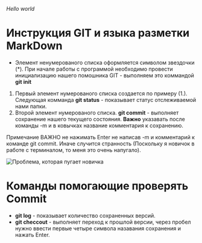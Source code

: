 *Hello world*

# **Инструкция GIT и языка разметки MarkDown**
* Элемент ненумерованого списка оформляется символом звездочки (*). При начале работы с программой необходимо провести инициализацию нашего помошника GIT - выполняем это коммандой **git init**
1. Первый элемент нумерованого списка создается по примеру (1.). Следующая комманда **git status** - показывает статус отслеживаемой нами папки.
2. Второй элемент нумерованого списка. **git commit** - выполняет сохранение нашего текущего состояния. __**Важно**__ указавать после команды -m и в ковычках название комментария к сохранению.


Примечание ВАЖНО не нажимать Enter не написав -m и комментарий к команде git commit. Иначе случится странность (Поскольку я новичок в работе с терминалом, то меня это очень напугало).

![Проблема, которая пугает новичка](Problem.jpg)

# Команды помогающие проверять Commit
*  **git log** - показывает количество сохраненных версий.
* **git checcout** - выполняет переход к прошлой версии, через пробел нужно ввести первые четыре символа назавания сохранения и нажать Enter.